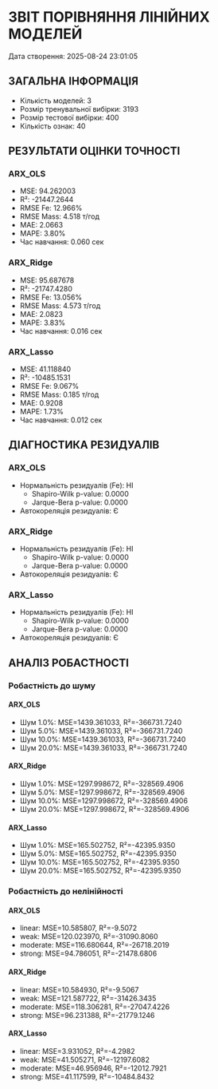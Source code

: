 
# ЗВІТ ПОРІВНЯННЯ ЛІНІЙНИХ МОДЕЛЕЙ
Дата створення: 2025-08-24 23:01:05

## ЗАГАЛЬНА ІНФОРМАЦІЯ
- Кількість моделей: 3
- Розмір тренувальної вибірки: 3193
- Розмір тестової вибірки: 400
- Кількість ознак: 40

## РЕЗУЛЬТАТИ ОЦІНКИ ТОЧНОСТІ

### ARX_OLS
- MSE: 94.262003
- R²: -21447.2644  
- RMSE Fe: 12.966%
- RMSE Mass: 4.518 т/год
- MAE: 2.0663
- MAPE: 3.80%
- Час навчання: 0.060 сек

### ARX_Ridge
- MSE: 95.687678
- R²: -21747.4280  
- RMSE Fe: 13.056%
- RMSE Mass: 4.573 т/год
- MAE: 2.0823
- MAPE: 3.83%
- Час навчання: 0.016 сек

### ARX_Lasso
- MSE: 41.118840
- R²: -10485.1531  
- RMSE Fe: 9.067%
- RMSE Mass: 0.185 т/год
- MAE: 0.9208
- MAPE: 1.73%
- Час навчання: 0.012 сек

## ДІАГНОСТИКА РЕЗИДУАЛІВ

### ARX_OLS
- Нормальність резидуалів (Fe): НІ
  - Shapiro-Wilk p-value: 0.0000
  - Jarque-Bera p-value: 0.0000
- Автокореляція резидуалів: Є

### ARX_Ridge
- Нормальність резидуалів (Fe): НІ
  - Shapiro-Wilk p-value: 0.0000
  - Jarque-Bera p-value: 0.0000
- Автокореляція резидуалів: Є

### ARX_Lasso
- Нормальність резидуалів (Fe): НІ
  - Shapiro-Wilk p-value: 0.0000
  - Jarque-Bera p-value: 0.0000
- Автокореляція резидуалів: Є

## АНАЛІЗ РОБАСТНОСТІ

### Робастність до шуму

#### ARX_OLS
- Шум 1.0%: MSE=1439.361033, R²=-366731.7240
- Шум 5.0%: MSE=1439.361033, R²=-366731.7240
- Шум 10.0%: MSE=1439.361033, R²=-366731.7240
- Шум 20.0%: MSE=1439.361033, R²=-366731.7240

#### ARX_Ridge
- Шум 1.0%: MSE=1297.998672, R²=-328569.4906
- Шум 5.0%: MSE=1297.998672, R²=-328569.4906
- Шум 10.0%: MSE=1297.998672, R²=-328569.4906
- Шум 20.0%: MSE=1297.998672, R²=-328569.4906

#### ARX_Lasso
- Шум 1.0%: MSE=165.502752, R²=-42395.9350
- Шум 5.0%: MSE=165.502752, R²=-42395.9350
- Шум 10.0%: MSE=165.502752, R²=-42395.9350
- Шум 20.0%: MSE=165.502752, R²=-42395.9350

### Робастність до нелінійності

#### ARX_OLS
- linear: MSE=10.585807, R²=-9.5072
- weak: MSE=120.023970, R²=-31090.8060
- moderate: MSE=116.680644, R²=-26718.2019
- strong: MSE=94.786051, R²=-21478.6806

#### ARX_Ridge
- linear: MSE=10.584930, R²=-9.5067
- weak: MSE=121.587722, R²=-31426.3435
- moderate: MSE=118.306281, R²=-27047.4226
- strong: MSE=96.231388, R²=-21779.1246

#### ARX_Lasso
- linear: MSE=3.931052, R²=-4.2982
- weak: MSE=41.505271, R²=-12197.6082
- moderate: MSE=46.956946, R²=-12012.7921
- strong: MSE=41.117599, R²=-10484.8432
